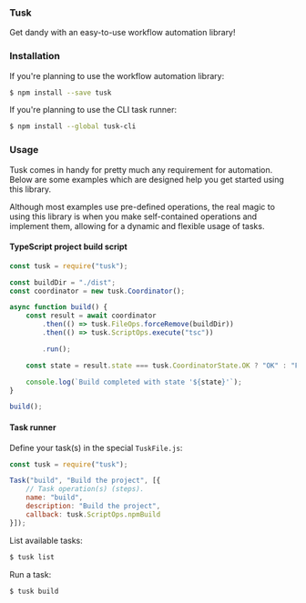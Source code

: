 ### Tusk

Get dandy with an easy-to-use workflow automation library!

### Installation

If you're planning to use the workflow automation library:

```bash
$ npm install --save tusk
```

If you're planning to use the CLI task runner:

```bash
$ npm install --global tusk-cli
```

### Usage

Tusk comes in handy for pretty much any requirement for automation. Below are some examples which are designed help you get started using this library.

Although most examples use pre-defined operations, the real magic to using this library is when you make self-contained operations and implement them, allowing for a dynamic and flexible usage of tasks.

#### TypeScript project build script

```js
const tusk = require("tusk");

const buildDir = "./dist";
const coordinator = new tusk.Coordinator();

async function build() {
    const result = await coordinator
        .then(() => tusk.FileOps.forceRemove(buildDir))
        .then(() => tusk.ScriptOps.execute("tsc"))

        .run();

    const state = result.state === tusk.CoordinatorState.OK ? "OK" : "FAIL";

    console.log(`Build completed with state '${state}'`);
}

build();
```

#### Task runner

Define your task(s) in the special ``TuskFile.js``:

```js
const tusk = require("tusk");

Task("build", "Build the project", [{
    // Task operation(s) (steps).
    name: "build",
    description: "Build the project",
    callback: tusk.ScriptOps.npmBuild
}]);
```

List available tasks:

```bash
$ tusk list
```

Run a task:

```bash
$ tusk build
```
